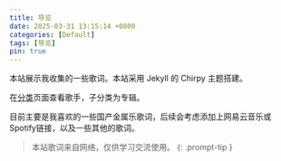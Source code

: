 ```yaml
---
title: 导览
date: 2025-03-31 13:15:14 +0800
categories: [Default]
tags: [导览]
pin: true
---
```


本站展示我收集的一些歌词。本站采用 Jekyll 的 Chirpy 主题搭建。

在[分类](https://www.sol.vg/categories/)页面查看歌手，子分类为专辑。

目前主要是我喜欢的一些国产金属乐歌词，后续会考虑添加上网易云音乐或Spotify链接，以及一些其他的歌词。

> 本站歌词来自网络，仅供学习交流使用。
{: .prompt-tip }